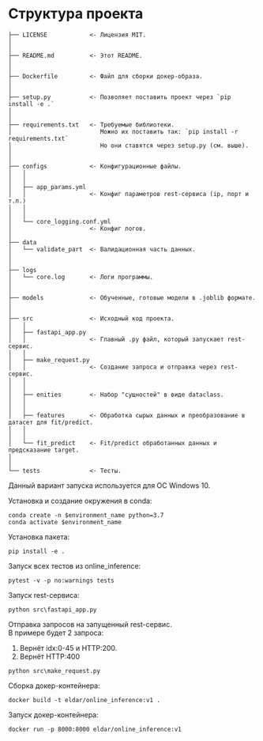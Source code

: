 # Структура проекта
```
├── LICENSE            <- Лицензия MIT.
│
│
├── README.md          <- Этот README.
│
│
├── Dockerfile         <- Файл для сборки докер-образа.
│
│
├── setup.py           <- Позволяет поставить проект через `pip install -e .`
│
│
├── requirements.txt   <- Требуемые библиотеки.
│                         Можно их поставить так: `pip install -r requirements.txt`
│                         Но они ставятся через setup.py (см. выше).
│
│
├── configs            <- Конфигурационные файлы.
│   │
│   │
│   ├── app_params.yml
│   │                  <- Конфиг параметров rest-сервиса (ip, порт и т.п.)
│   │
│   │
│   └── core_logging.conf.yml
│                      <- Конфиг логов.
│
├── data
│   └── validate_part  <- Валидационная часть данных.
│
│
├── logs
│   └── core.log       <- Логи программы.
│
│
├── models             <- Обученные, готовые модели в .joblib формате.
│
│
├── src                <- Исходный код проекта.
│   │
│   ├── fastapi_app.py
│   │                  <- Главный .py файл, который запускает rest-сервис.
│   │
│   ├── make_request.py
│   │                  <- Создание запроса и отправка через rest-сервис.
│   │
│   │
│   ├── enities        <- Набор "сущностей" в виде dataclass.
│   │
│   │
│   ├── features       <- Обработка сырых данных и преобразование в датасет для fit/predict.
│   │
│   │
│   └── fit_predict    <- Fit/predict обработанных данных и предсказание target.
│       
│  
└── tests              <- Тесты.
```

Данный вариант запуска используется для ОС Windows 10.  

Установка и создание окружения в conda:
```
conda create -n $environment_name python=3.7
conda activate $environment_name
```

Установка пакета:
```
pip install -e .
```

Запуск всех тестов из online_inference:
```
pytest -v -p no:warnings tests
```

Запуск rest-сервиса:
```
python src\fastapi_app.py
```

Отправка запросов на запущенный rest-сервис.  
В примере будет 2 запроса:  
1) Вернёт idx\:0-45 и HTTP\:200.
2) Вернёт HTTP\:400
```
python src\make_request.py
```

Сборка докер-контейнера:
```
docker build -t eldar/online_inference:v1 .
```

Запуск докер-контейнера:
```
docker run -p 8000:8000 eldar/online_inference:v1
```